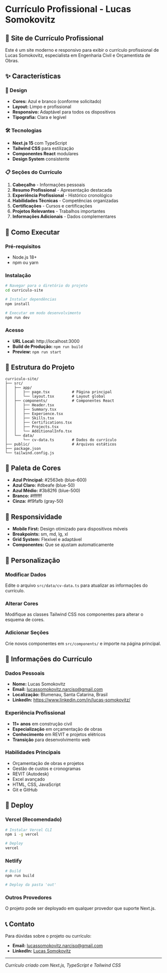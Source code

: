 # Currículo Profissional - Lucas Somokovitz

## 🚀 Site de Currículo Profissional

Este é um site moderno e responsivo para exibir o currículo profissional de Lucas Somokovitz, especialista em Engenharia Civil e Orçamentista de Obras.

## ✨ Características

### 🎨 Design
- **Cores:** Azul e branco (conforme solicitado)
- **Layout:** Limpo e profissional
- **Responsivo:** Adaptável para todos os dispositivos
- **Tipografia:** Clara e legível

### 🛠️ Tecnologias
- **Next.js 15** com TypeScript
- **Tailwind CSS** para estilização
- **Componentes React** modulares
- **Design System** consistente

### 📋 Seções do Currículo
1. **Cabeçalho** - Informações pessoais
2. **Resumo Profissional** - Apresentação destacada
3. **Experiência Profissional** - Histórico cronológico
4. **Habilidades Técnicas** - Competências organizadas
5. **Certificações** - Cursos e certificações
6. **Projetos Relevantes** - Trabalhos importantes
7. **Informações Adicionais** - Dados complementares

## 🚀 Como Executar

### Pré-requisitos
- Node.js 18+ 
- npm ou yarn

### Instalação
```bash
# Navegar para o diretório do projeto
cd curriculo-site

# Instalar dependências
npm install

# Executar em modo desenvolvimento
npm run dev
```

### Acesso
- **URL Local:** http://localhost:3000
- **Build de Produção:** `npm run build`
- **Preview:** `npm run start`

## 📁 Estrutura do Projeto

```
curriculo-site/
├── src/
│   ├── app/
│   │   ├── page.tsx          # Página principal
│   │   └── layout.tsx        # Layout global
│   ├── components/           # Componentes React
│   │   ├── Header.tsx
│   │   ├── Summary.tsx
│   │   ├── Experience.tsx
│   │   ├── Skills.tsx
│   │   ├── Certifications.tsx
│   │   ├── Projects.tsx
│   │   └── AdditionalInfo.tsx
│   └── data/
│       └── cv-data.ts        # Dados do currículo
├── public/                   # Arquivos estáticos
├── package.json
└── tailwind.config.js
```

## 🎨 Paleta de Cores

- **Azul Principal:** #2563eb (blue-600)
- **Azul Claro:** #dbeafe (blue-50) 
- **Azul Médio:** #3b82f6 (blue-500)
- **Branco:** #ffffff
- **Cinza:** #f9fafb (gray-50)

## 📱 Responsividade

- **Mobile First:** Design otimizado para dispositivos móveis
- **Breakpoints:** sm, md, lg, xl
- **Grid System:** Flexível e adaptável
- **Componentes:** Que se ajustam automaticamente

## 🔧 Personalização

### Modificar Dados
Edite o arquivo `src/data/cv-data.ts` para atualizar as informações do currículo.

### Alterar Cores
Modifique as classes Tailwind CSS nos componentes para alterar o esquema de cores.

### Adicionar Seções
Crie novos componentes em `src/components/` e importe na página principal.

## 📄 Informações do Currículo

### Dados Pessoais
- **Nome:** Lucas Somokovitz
- **Email:** lucassomokovitz.narciso@gmail.com
- **Localização:** Blumenau, Santa Catarina, Brasil
- **LinkedIn:** https://www.linkedin.com/in/lucas-somokovitz/

### Experiência Profissional
- **11+ anos** em construção civil
- **Especialização** em orçamentação de obras
- **Conhecimento** em REVIT e projetos elétricos
- **Transição** para desenvolvimento web

### Habilidades Principais
- Orçamentação de obras e projetos
- Gestão de custos e cronogramas
- REVIT (Autodesk)
- Excel avançado
- HTML, CSS, JavaScript
- Git e GitHub

## 🚀 Deploy

### Vercel (Recomendado)
```bash
# Instalar Vercel CLI
npm i -g vercel

# Deploy
vercel
```

### Netlify
```bash
# Build
npm run build

# Deploy da pasta 'out'
```

### Outros Provedores
O projeto pode ser deployado em qualquer provedor que suporte Next.js.

## 📞 Contato

Para dúvidas sobre o projeto ou currículo:
- **Email:** lucassomokovitz.narciso@gmail.com
- **LinkedIn:** [Lucas Somokovitz](https://www.linkedin.com/in/lucas-somokovitz/)

---

*Currículo criado com Next.js, TypeScript e Tailwind CSS*

